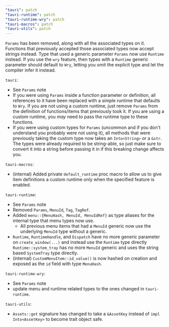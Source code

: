 ```yaml
---
"tauri": patch
"tauri-runtime": patch
"tauri-runtime-wry": patch
"tauri-macros": patch
"tauri-utils": patch
---
```


`Params` has been removed, along with all the associated types on it. Functions that previously accepted those
associated types now accept strings instead. Type that used a generic parameter `Params` now use `Runtime` instead. If
you use the `wry` feature, then types with a `Runtime` generic parameter should default to `Wry`, letting you omit the
explicit type and let the compiler infer it instead.

`tauri`:

* See `Params` note
* If you were using `Params` inside a function parameter or definition, all references to it have been replaced with a
  simple runtime that defaults to `Wry`. If you are not using a custom runtime, just remove `Params` from the definition
  of functions/items that previously took it. If you are using a custom runtime, you _may_ need to pass the runtime type
  to these functions.
* If you were using custom types for `Params` (uncommon and if you don't understand you probably were not using it), all
  methods that were previously taking the custom type now takes an `Into<String>` or a `&str`. The types were already
  required to be string-able, so just make sure to convert it into a string before passing it in if this breaking change
  affects you.

`tauri-macros`:

* (internal) Added private `default_runtime` proc macro to allow us to give item definitions a custom runtime only when
  the specified feature is enabled.

`tauri-runtime`:

* See `Params` note
* Removed `Params`, `MenuId`, `Tag`, `TagRef`.
* Added `menu::{MenuHash, MenuId, MenuIdRef}` as type aliases for the internal type that menu types now use.
  * All previous menu items that had a `MenuId` generic now use the underlying `MenuId` type without a generic.
* `Runtime`, `RuntimeHandle`, and `Dispatch` have no more generic parameter on `create_window(...)` and instead use the
  `Runtime` type directly
  `Runtime::system_tray` has no more `MenuId` generic and uses the string based `SystemTray` type directly.
* (internal) `CustomMenuItem::id_value()` is now hashed on creation and exposed as the `id` field with type `MenuHash`.

`tauri-runtime-wry`:

* See `Params` note
* update menu and runtime related types to the ones changed in `tauri-runtime`.

`tauri-utils`:

* `Assets::get` signature has changed to take a `&AssetKey` instead of `impl Into<AssetKey>` to become trait object
  safe.
